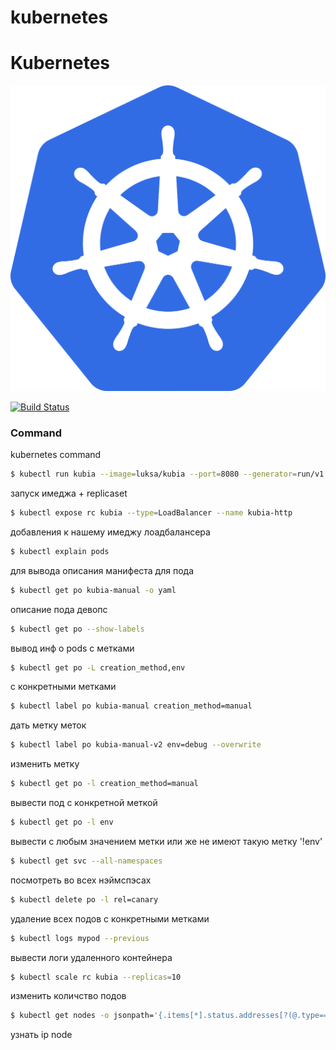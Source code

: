 # kubernetes
# Kubernetes

[![N|Solid](https://raw.githubusercontent.com/kubernetes/kubernetes/master/logo/logo.png)](https://kubernetes.io)

[![Build Status](https://travis-ci.org/joemccann/dillinger.svg?branch=master)](https://travis-ci.org/joemccann/dillinger)

### Command

kubernetes command
```sh
$ kubectl run kubia --image=luksa/kubia --port=8080 --generator=run/v1
```
запуск имеджа + replicaset
```sh
$ kubectl expose rc kubia --type=LoadBalancer --name kubia-http
```
добавления к нашему имеджу лоадбалансера
```sh
$ kubectl explain pods
```
для вывода описания манифеста для пода
```sh
$ kubectl get po kubia-manual -o yaml 
```
описание пода девопс
```sh
$ kubectl get po --show-labels 
```
вывод инф о pods  с метками
```sh
$ kubectl get po -L creation_method,env 
```
с конкретными метками
```sh
$ kubectl label po kubia-manual creation_method=manual
```
дать метку меток
```sh
$ kubectl label po kubia-manual-v2 env=debug --overwrite
```
изменить метку
```sh
$ kubectl get po -l creation_method=manual
```
вывести под с конкретной меткой
```sh
$ kubectl get po -l env
```
вывести с любым значением метки или же не имеют такую метку '!env'
```sh
$ kubectl get svc --all-namespaces
```
посмотреть во всех нэймспэсах
```sh
$ kubectl delete po -l rel=canary
```
удаление всех подов с конкретными метками

```sh
$ kubectl logs mypod --previous
```
вывести логи удаленного контейнера 
```sh
$ kubectl scale rc kubia --replicas=10
```
изменить количство подов
```sh
$ kubectl get nodes -o jsonpath='{.items[*].status.addresses[?(@.type=="ExternalIP")].address}'
```
узнать ip node